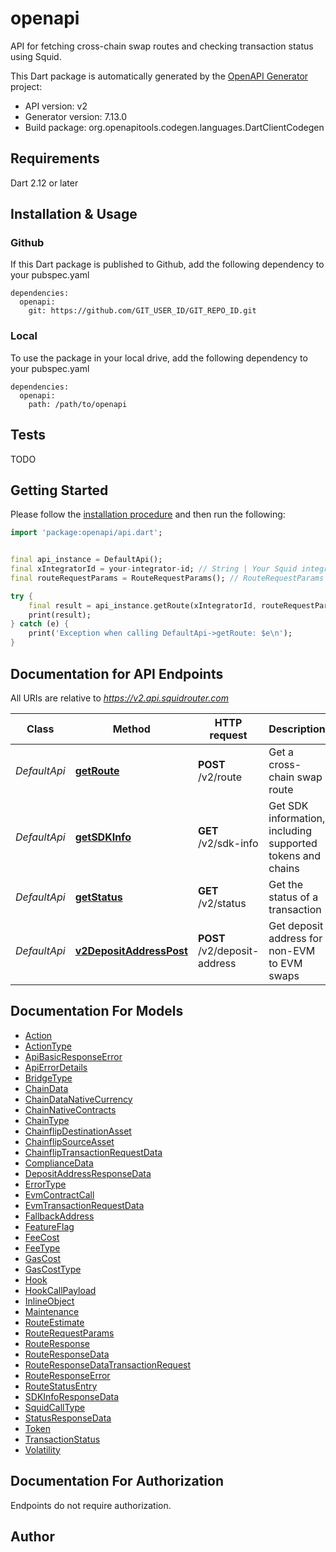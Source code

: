 # openapi
API for fetching cross-chain swap routes and checking transaction status using Squid.

This Dart package is automatically generated by the [OpenAPI Generator](https://openapi-generator.tech) project:

- API version: v2
- Generator version: 7.13.0
- Build package: org.openapitools.codegen.languages.DartClientCodegen

## Requirements

Dart 2.12 or later

## Installation & Usage

### Github
If this Dart package is published to Github, add the following dependency to your pubspec.yaml
```
dependencies:
  openapi:
    git: https://github.com/GIT_USER_ID/GIT_REPO_ID.git
```

### Local
To use the package in your local drive, add the following dependency to your pubspec.yaml
```
dependencies:
  openapi:
    path: /path/to/openapi
```

## Tests

TODO

## Getting Started

Please follow the [installation procedure](#installation--usage) and then run the following:

```dart
import 'package:openapi/api.dart';


final api_instance = DefaultApi();
final xIntegratorId = your-integrator-id; // String | Your Squid integrator ID.
final routeRequestParams = RouteRequestParams(); // RouteRequestParams | 

try {
    final result = api_instance.getRoute(xIntegratorId, routeRequestParams);
    print(result);
} catch (e) {
    print('Exception when calling DefaultApi->getRoute: $e\n');
}

```

## Documentation for API Endpoints

All URIs are relative to *https://v2.api.squidrouter.com*

Class | Method | HTTP request | Description
------------ | ------------- | ------------- | -------------
*DefaultApi* | [**getRoute**](doc//DefaultApi.md#getroute) | **POST** /v2/route | Get a cross-chain swap route
*DefaultApi* | [**getSDKInfo**](doc//DefaultApi.md#getsdkinfo) | **GET** /v2/sdk-info | Get SDK information, including supported tokens and chains
*DefaultApi* | [**getStatus**](doc//DefaultApi.md#getstatus) | **GET** /v2/status | Get the status of a transaction
*DefaultApi* | [**v2DepositAddressPost**](doc//DefaultApi.md#v2depositaddresspost) | **POST** /v2/deposit-address | Get deposit address for non-EVM to EVM swaps


## Documentation For Models

 - [Action](doc//Action.md)
 - [ActionType](doc//ActionType.md)
 - [ApiBasicResponseError](doc//ApiBasicResponseError.md)
 - [ApiErrorDetails](doc//ApiErrorDetails.md)
 - [BridgeType](doc//BridgeType.md)
 - [ChainData](doc//ChainData.md)
 - [ChainDataNativeCurrency](doc//ChainDataNativeCurrency.md)
 - [ChainNativeContracts](doc//ChainNativeContracts.md)
 - [ChainType](doc//ChainType.md)
 - [ChainflipDestinationAsset](doc//ChainflipDestinationAsset.md)
 - [ChainflipSourceAsset](doc//ChainflipSourceAsset.md)
 - [ChainflipTransactionRequestData](doc//ChainflipTransactionRequestData.md)
 - [ComplianceData](doc//ComplianceData.md)
 - [DepositAddressResponseData](doc//DepositAddressResponseData.md)
 - [ErrorType](doc//ErrorType.md)
 - [EvmContractCall](doc//EvmContractCall.md)
 - [EvmTransactionRequestData](doc//EvmTransactionRequestData.md)
 - [FallbackAddress](doc//FallbackAddress.md)
 - [FeatureFlag](doc//FeatureFlag.md)
 - [FeeCost](doc//FeeCost.md)
 - [FeeType](doc//FeeType.md)
 - [GasCost](doc//GasCost.md)
 - [GasCostType](doc//GasCostType.md)
 - [Hook](doc//Hook.md)
 - [HookCallPayload](doc//HookCallPayload.md)
 - [InlineObject](doc//InlineObject.md)
 - [Maintenance](doc//Maintenance.md)
 - [RouteEstimate](doc//RouteEstimate.md)
 - [RouteRequestParams](doc//RouteRequestParams.md)
 - [RouteResponse](doc//RouteResponse.md)
 - [RouteResponseData](doc//RouteResponseData.md)
 - [RouteResponseDataTransactionRequest](doc//RouteResponseDataTransactionRequest.md)
 - [RouteResponseError](doc//RouteResponseError.md)
 - [RouteStatusEntry](doc//RouteStatusEntry.md)
 - [SDKInfoResponseData](doc//SDKInfoResponseData.md)
 - [SquidCallType](doc//SquidCallType.md)
 - [StatusResponseData](doc//StatusResponseData.md)
 - [Token](doc//Token.md)
 - [TransactionStatus](doc//TransactionStatus.md)
 - [Volatility](doc//Volatility.md)


## Documentation For Authorization

Endpoints do not require authorization.


## Author



